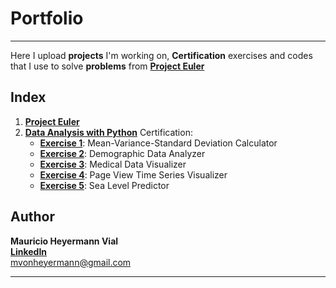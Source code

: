 # Portfolio #
***
Here I upload **projects** I'm working on, **Certification** exercises and codes that I use to solve **problems** from __[Project Euler](https://projecteuler.net/about)__

## Index ##
1.  __[Project Euler](https://github.com/mheyermann/MyPortfolio/blob/main/Project%20Euler.ipynb)__
2.  __[Data Analysis with Python](https://github.com/mheyermann/MyPortfolio/tree/main/Data%20Analysis%20with%20Python)__ Certification:
     -  __[Exercise 1](https://github.com/mheyermann/MyPortfolio/blob/main/Data%20Analysis%20with%20Python/Exercise%201/main.ipynb)__: Mean-Variance-Standard Deviation Calculator
     -  __[Exercise 2](https://github.com/mheyermann/MyPortfolio/blob/main/Data%20Analysis%20with%20Python/Exercise%202/main.ipynb)__: Demographic Data Analyzer
     -  __[Exercise 3](https://github.com/mheyermann/MyPortfolio/blob/main/Data%20Analysis%20with%20Python/Exercise%203/main.ipynb)__: Medical Data Visualizer
     -  __[Exercise 4](https://github.com/mheyermann/MyPortfolio/blob/main/Data%20Analysis%20with%20Python/Exercise%204/main.ipynb)__: Page View Time Series Visualizer
     -  __[Exercise 5](https://github.com/mheyermann/MyPortfolio/blob/main/Data%20Analysis%20with%20Python/Exercise%205/main.ipynb)__: Sea Level Predictor

## Author ##
**Mauricio Heyermann Vial** <br>
__[LinkedIn](https://www.linkedin.com/in/mauricio-heyermann-vial/)__ <br>
mvonheyermann@gmail.com
***
